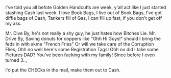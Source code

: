 I've told you all befote Golden Handcufts are week, y'all act like I just started stashing Cash last week.
I love Book Bags, I live out of Book Bags, I've got diffle bags of Cash, Tankers fill of Gas, I can fill up fast, if you don't get off my ass.

Mr. Dive By, he's not really a shy guy, he just hates how Bitches Lie.
Mr. Drive By, Saving donuts for coppers like "Ohh Hi Guys!" should I bring the feds in with skme "French Fries"
Or will we take care of the Corruption Flies, Ohh no well here's some Registration Tags!
Ohh no did I take some Pictures DAD? You've been fucking with my family! Since before I even turned 3..,

I'd put the CHECks in the mail, make them out to Cash.
